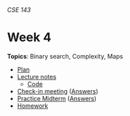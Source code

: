_CSE 143_
# Week 4
__Topics__: Binary search, Complexity, Maps
* [Plan](plan.md)
* [Lecture notes](lecture-notes.md)
	* [Code](code)
* [Check-in meeting](check-in-meeting.md)  ([Answers](check-in-meeting-answers.md))
* [Practice Midterm](../../exams/midterm/practice-midterm.md)  ([Answers](../../exams/midterm/practice-midterm-answers.md))
* [Homework](homework.md)